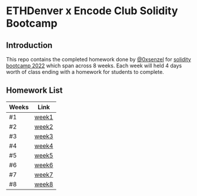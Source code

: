 # ETHDenver x Encode Club Solidity Bootcamp
## Introduction
This repo contains the completed homework done by [@0xsenzel](https://github.com/0xSenzel) for [solidity bootcamp 2022](https://medium.com/encode-club/announcing-the-ethdenver-bootcamp-powered-by-encode-club-apply-now-a2fb1863bafb) which span across 8 weeks. Each week will held 4 days worth of class ending with a homework for students to complete.

## Homework List
|Weeks| Link|
|----|----|
|#1| [week1](./week1/)|
|#2| [week2](./week2/)|
|#3| [week3](./week3/)|
|#4| [week4](./week4/)|
|#5| [week5](./week5/)|
|#6| [week6](./week6/)|
|#7| [week7](./week7/)|
|#8| [week8](./week8/)|

